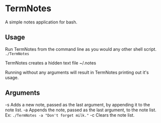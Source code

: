 TermNotes
=========

A simple notes application for bash.

## Usage ##

Run TermNotes from the command line as you would any other shell script.
	`./TermNotes`

TermNotes creates a hidden text file ~/.notes

Running without any arguments will result in TermNotes printing out it's usage.

## Arguments ##

-s		Adds a new note, passed as the last argument, by appending it to the note list.
-a		Appends the note, passed as the last argument, to the note list.
			Ex: `./TermNotes -a "Don't forget milk."`
-c		Clears the note list.